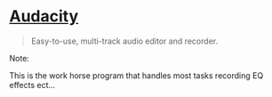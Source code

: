 # [Audacity](http://audacityteam.org/)
> Easy-to-use, multi-track audio editor and recorder.

Note:

This is the work horse program that handles most tasks recording EQ effects ect...
